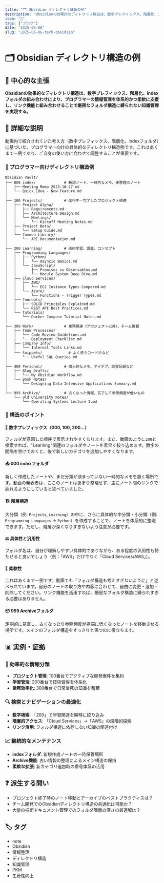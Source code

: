 ```yaml
---
title: "🗂️ Obsidian ディレクトリ構造の例"
description: "Obsidianの効果的なディレクトリ構造は、数字プレフィックス、階層化、indexフォルダの組み合わせにより、プログラマーの情報管理を体系的かつ柔軟に支援し、リンク機能と組み合わせることで厳密なフォルダ構造に縛られない知識管理を実現する。"
icon: "📝"
tags: ["ブログ"]
date: "2025-05-06"
slug: "2025-05-06-tech-obsidian"
---
```


# 🗂️ Obsidian ディレクトリ構造の例

## 🎯 中心的な主張
**Obsidianの効果的なディレクトリ構造は、数字プレフィックス、階層化、indexフォルダの組み合わせにより、プログラマーの情報管理を体系的かつ柔軟に支援し、リンク機能と組み合わせることで厳密なフォルダ構造に縛られない知識管理を実現する。**

## 📖 詳細な説明

動画内で紹介されていた考え方（数字プレフィックス、階層化、indexフォルダ）に基づいた、プログラマー向けの具体的なディレクトリ構造例です。これはあくまで一例であり、ご自身の使い方に合わせて調整することが重要です。

### 📁 プログラマー向けディレクトリ構造例

```
Obsidian Vault/
├── 000 index/             # 新規ノート、一時的なメモ、未整理のノート
│   ├── Meeting Memo 2023-10-27.md
│   └── Quick Idea - New Feature.md
│
├── 100 Projects/          # 進行中・完了したプロジェクト関連
│   ├── Project Alpha/
│   │   ├── Requirements.md
│   │   ├── Architecture Design.md
│   │   └── Meetings/
│   │       └── Kickoff Meeting Notes.md
│   ├── Project Beta/
│   │   └── Setup Guide.md
│   └── Common Library/
│       └── API Documentation.md
│
├── 200 Learning/          # 技術学習、調査、コンセプト
│   ├── Programming Languages/
│   │   ├── Python/
│   │   │   └── Asyncio Basics.md
│   │   └── JavaScript/
│   │       ├── Promises vs Observables.md
│   │       └── Module System Deep Dive.md
│   ├── Cloud Services/
│   │   ├── AWS/
│   │   │   └── EC2 Instance Types Compared.md
│   │   └── Azure/
│   │       └── Functions - Trigger Types.md
│   ├── Concepts/
│   │   ├── SOLID Principles Explained.md
│   │   └── REST API Best Practices.md
│   └── Tutorials/
│       └── Docker Compose Tutorial Notes.md
│
├── 300 Work/              # 業務関連（プロジェクト以外）、チーム情報
│   ├── Team Processes/
│   │   └── Code Review Guidelines.md
│   │   └── Deployment Checklist.md
│   ├── Company Info/
│   │   └── Internal Tools Links.md
│   └── Snippets/            # よく使うコード片など
│       └── Useful SQL Queries.md
│
├── 400 Personal/          # 個人的なメモ、アイデア、読書記録など
│   ├── Blog Drafts/
│   │   └── My Obsidian Workflow.md
│   └── Book Notes/
│       └── Designing Data-Intensive Applications Summary.md
│
└── 999 Archive/           # 古くなった情報、完了して参照頻度が低いもの
    └── Old University Notes/
        └── Operating Systems Lecture 1.md
```

### 🔑 構造のポイント

#### 🔢 数字プレフィックス（000, 100, 200...）
フォルダが意図した順序で表示されやすくなります。また、動画のように`200`と検索すれば、"Learning"関連のフォルダやノートを素早く絞り込めます。数字の間隔を空けておくと、後で新しいカテゴリを追加しやすくなります。

#### 📥 000 indexフォルダ
新しく作成したノートや、まだ分類が決まっていない一時的なメモを置く場所です。動画の発表者は、ここのノートはあまり整理せず、主にノート間のリンクで辿れるようにしていると述べていました。

#### 🏗️ 階層構造
大分類（例: `Projects`, `Learning`）の中に、さらに具体的な中分類・小分類（例: `Programming Languages` -> `Python`）を作成することで、ノートを体系的に整理できます。ただし、階層が深くなりすぎないよう注意が必要です。

#### ⚖️ 具体性と汎用性
フォルダ名は、自分が理解しやすい具体的でありながら、ある程度の汎用性も持たせると良いでしょう（例：「AWS」だけでなく「Cloud Services/AWS」）。

#### 🔄 柔軟性
これはあくまで一例です。動画でも「フォルダ構造も考えすぎないように」と述べられています。自分のノートの取り方や内容に合わせて、自由に変更・追加・削除してください。リンク機能を活用すれば、厳密なフォルダ構造に縛られすぎる必要はありません。

#### 📦 999 Archiveフォルダ
定期的に見直し、古くなったり参照頻度が極端に低くなったノートを移動させる場所です。メインのフォルダ構造をすっきりと保つのに役立ちます。

## 📊 実例・証拠

### 🎯 効率的な情報分類
- **プロジェクト管理**: 100番台でアクティブな開発案件を集約
- **学習管理**: 200番台で技術習得を体系化
- **業務効率化**: 300番台で日常業務の知識を蓄積

### 🔍 検索とナビゲーションの最適化
- **数字検索**: 「200」で学習関連を瞬時に絞り込み
- **階層的アクセス**: 「Cloud Services」→「AWS」の段階的探索
- **リンク活用**: フォルダ構造に依存しない知識の関連付け

### 📈 継続的なメンテナンス
- **indexフォルダ**: 新規作成ノートの一時保管場所
- **Archive機能**: 古い情報の整理によるメイン構造の保持
- **柔軟な拡張**: 新カテゴリ追加時の番号体系の活用

## ❓ 派生する問い
- プロジェクト終了時のノート移動とアーカイブのベストプラクティスは？
- チーム開発でのObsidianディレクトリ構造の共通化は可能か？
- 大量の技術ドキュメント管理でのフォルダ階層の深さの最適解は？

## 🏷️ タグ

- note
- Obsidian
- 情報整理
- ディレクトリ構造
- 知識管理
- PKM
- 生産性向上